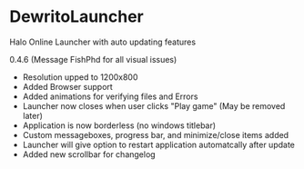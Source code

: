 # DewritoLauncher
Halo Online Launcher with auto updating features

0.4.6 (Message FishPhd for all visual issues)
* Resolution upped to 1200x800
* Added Browser support
* Added animations for verifying files and Errors
* Launcher now closes when user clicks "Play game" (May be removed later)
* Application is now borderless (no windows titlebar)
* Custom messageboxes, progress bar, and minimize/close items added
* Launcher will give option to restart application automatcally after update
* Added new scrollbar for changelog
